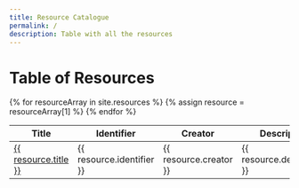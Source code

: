 ```yaml
---
title: Resource Catalogue
permalink: /
description: Table with all the resources
---
```


# Table of Resources

<!-- <div>
  {% for resource in site.data.resources %}
    <p> {{ resource }} </p>
    <p> {{ resource[0] }} </p>
    <p> {{ resource[1] }} </p>
  {% endfor %}
</div>
<div>
  {% for resourceArr in site.data.resources %}
  {% assign resource = resourceArr[1] %}
    <p> title: {{ resource.title }} </p>
    <p> landingPage: {{ resource.landingPage }} </p>
  {% endfor %}
</div> -->
<table class="table table-border" id="resource-table" width="100%" cellspacing="0">
  <thead>
    <tr>
      <th>Title</th>
      <th>Identifier</th>    
      <th>Creator</th>
      <th>Description</th>
      <th>Ext. Link</th>    
    </tr>
  </thead>
  <tbody>
  {% for resourceArray in site.resources %}
  {% assign resource = resourceArray[1] %}
    <tr>
      <td>
        <a href="{{ resourceArray[0] }}">{{ resource.title }}</a>
      </td>
      <td>{{ resource.identifier }}</td>
      <td>{{ resource.creator }}</td>
      <td>{{ resource.description }}</td>
        <td>
          {% if resource.landingPage %}
            <a href="{{ resource.landingPage }}">Visit <i class="fa fa-external-link" aria-hidden="true"></i></a>
          {% endif %}
        </td>
    </tr>
  {% endfor %}
  </tbody>
</table>

<script>
$('#resource-table').DataTable({
  "pageLength": 100,
  "dom": 'Bfrtip',
  "buttons": [
        'copy', 'csv', 'excel', 'pdf', 'print'
   ],
   "ordering": true,
   "searching": true
});
</script>
